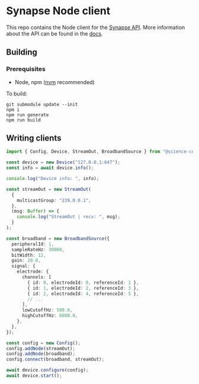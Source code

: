 # Synapse Node client

This repo contains the Node client for the [Synapse API](https://science.xyz/technologies/synapse). More information about the API can be found in the [docs](https://science.xyz/docs/d/synapse/index).

## Building

### Prerequisites

- Node, npm ([nvm](https://github.com/nvm-sh/nvm) recommended)

To build:

    git submodule update --init
    npm i
    npm run generate
    npm run build

## Writing clients

```typescript
import { Config, Device, StreamOut, BroadbandSource } from "@science-corporation/synapse";

const device = new Device("127.0.0.1:647");
const info = await device.info();

console.log("Device info: ", info);

const streamOut = new StreamOut(
  {
    multicastGroup: "239.0.0.1",
  },
  (msg: Buffer) => {
    console.log("StreamOut | recv: ", msg);
  }
);

const broadband = new BroadbandSource({
  peripheralId: 1,
  sampleRateHz: 30000,
  bitWidth: 12,
  gain: 20.0,
  signal: {
    electrode: {
      channels: [
        { id: 0, electrodeId: 0, referenceId: 1 },
        { id: 1, electrodeId: 2, referenceId: 3 },
        { id: 2, electrodeId: 4, referenceId: 5 },
        // ...
      ],
      lowCutoffHz: 500.0,
      highCutoffHz: 6000.0,
    },
  },
});

const config = new Config();
config.addNode(streamOut);
config.addNode(broadband);
config.connect(broadband, streamOut);

await device.configure(config);
await device.start();
```
